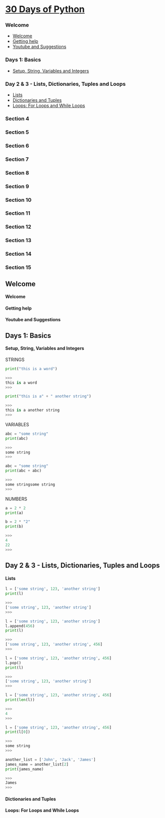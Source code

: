 
[30 Days of Python](https://www.udemy.com/30-days-of-python/learn/v4/content)
======

### Welcome
  * <a href='#1'>Welcome</a>
  * <a href='#2'>Getting help</a>
  * <a href='#3'>Youtube and Suggestions</a>

### Days 1: Basics
  * <a href='#4'>Setup, String, Variables and Integers</a>

### Day 2 & 3 - Lists, Dictionaries, Tuples and Loops
  * <a href='#5'>Lists</a>
  * <a href='#6'>Dictionaries and Tuples</a>
  * <a href='#7'>Loops: For Loops and While Loops</a>

### Section 4

### Section 5

### Section 6

### Section 7

### Section 8

### Section 9

### Section 10

### Section 11

### Section 12

### Section 13

### Section 14

### Section 15

Welcome
------

#### <h4 id='1'>Welcome</h4>

#### <h4 id='2'>Getting help</h4>

#### <h4 id='3'>Youtube and Suggestions</h4>

Days 1: Basics
------

#### <h4 id='4'>Setup, String, Variables and Integers</h4>

STRINGS

```python
print("this is a word")

>>>
this is a word
>>>
```

```python
print("this is a" + " another string")

>>>
this is a another string
>>>
```

VARIABLES

```python
abc = "some string"
print(abc)

>>>
some string
>>>
```

```python
abc = "some string"
print(abc + abc)

>>>
some stringsome string
>>>
```

NUMBERS

```python
a = 2 * 2
print(a)

b = 2 * "2"
print(b)

>>>
4
22
>>>
```

Day 2 & 3 - Lists, Dictionaries, Tuples and Loops
------

#### <h4 id='5'>Lists</h4>

```python
l = ['some string', 123, 'another string']
print(l)

>>>
['some string', 123, 'another string']
>>>
```

```python
l = ['some string', 123, 'another string']
l.append(456)
print(l)

>>>
['some string', 123, 'another string', 456]
>>>
```

```python
l = ['some string', 123, 'another string', 456]
l.pop()
print(l)

>>>
['some string', 123, 'another string']
>>>
```

```python
l = ['some string', 123, 'another string', 456]
print(len(l))

>>>
4
>>>
```

```python
l = ['some string', 123, 'another string', 456]
print(l[0])

>>>
some string
>>>
```

```python
another_list = ['John', 'Jack', 'James']
james_name = another_list[2]
print(james_name)

>>>
James
>>>
```

#### <h4 id='6'>Dictionaries and Tuples</h4>

#### <h4 id='7'>Loops: For Loops and While Loops</h4>
